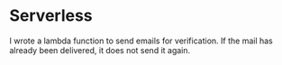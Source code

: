 # Serverless
I wrote a lambda function to send emails for verification.
If the mail has already been delivered, it does not send it again.
